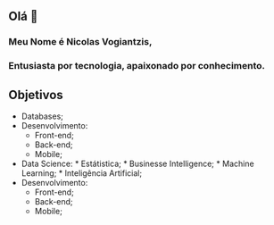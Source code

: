 ## Olá 👋

### Meu Nome é Nicolas Vogiantzis,
  ### Entusiasta por tecnologia, apaixonado por conhecimento.
  
## Objetivos
 
 * Databases;
  * Desenvolvimento:
      * Front-end;
      * Back-end;
      * Mobile;
 * Data Science:
       *  Estátistica;
       *  Businesse Intelligence;
       *  Machine Learning;
       *  Inteligência Artificial; 
 * Desenvolvimento:
      * Front-end;
      * Back-end;
      * Mobile;
 


<!--
**nickvgs/nickvgs** is a ✨ _special_ ✨ repository because its `README.md` (this file) appears on your GitHub profile.

Here are some ideas to get you started:

- 🔭 I’m currently working on ...
- 🌱 I’m currently learning ...
- 👯 I’m looking to collaborate on ...
- 🤔 I’m looking for help with ...
- 💬 Ask me about ...
- 📫 How to reach me: ...
- 😄 Pronouns: ...
- ⚡ Fun fact: ...
-->
